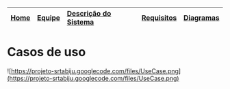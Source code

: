 |[Home](https://code.google.com/p/projeto-srtabiju/)|[Equipe](Equipe.md)|[Descrição do Sistema](Descricao_Sistema.md)|[Requisitos](Requisitos.md)|[Diagramas](Diagramas.md)|
|:--------------------------------------------------|:------------------|:-------------------------------------------|:--------------------------|:------------------------|


# Casos de uso #

![https://projeto-srtabiju.googlecode.com/files/UseCase.png](https://projeto-srtabiju.googlecode.com/files/UseCase.png)